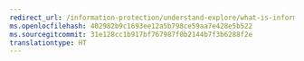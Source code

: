 ```yaml
---
redirect_url: /information-protection/understand-explore/what-is-information-protection
ms.openlocfilehash: 402982b9c1693ee12a5b798ce59aa7e428e5b522
ms.sourcegitcommit: 31e128cc1b917bf767987f0b2144b7f3b6288f2e
translationtype: HT
---
```


